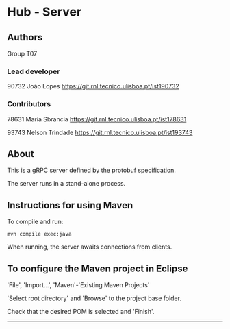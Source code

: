 # Hub - Server


## Authors

Group T07


### Lead developer 

90732 João Lopes <https://git.rnl.tecnico.ulisboa.pt/ist190732>

### Contributors

78631 Maria Sbrancia <https://git.rnl.tecnico.ulisboa.pt/ist178631>

93743 Nelson Trindade <https://git.rnl.tecnico.ulisboa.pt/ist193743>


## About

This is a gRPC server defined by the protobuf specification.

The server runs in a stand-alone process.


## Instructions for using Maven

To compile and run:

```
mvn compile exec:java
```

When running, the server awaits connections from clients.


## To configure the Maven project in Eclipse

'File', 'Import...', 'Maven'-'Existing Maven Projects'

'Select root directory' and 'Browse' to the project base folder.

Check that the desired POM is selected and 'Finish'.


----

